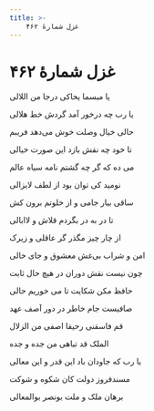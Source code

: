 ```yaml
---
title: >-
    غزل شمارهٔ ۴۶۲
---
```

# غزل شمارهٔ ۴۶۲

<div class="b" id="bn1"><div class="m1"><p>یا مبسما یحاکی درجا من اللالی</p></div>
<div class="m2"><p>یا رب چه درخور آمد گردش خط هلالی</p></div></div>
<div class="b" id="bn2"><div class="m1"><p>حالی خیال وصلت خوش می‌دهد فریبم</p></div>
<div class="m2"><p>تا خود چه نقش بازد این صورت خیالی</p></div></div>
<div class="b" id="bn3"><div class="m1"><p>می ده که گر چه گشتم نامه سیاه عالم</p></div>
<div class="m2"><p>نومید کی توان بود از لطف لایزالی</p></div></div>
<div class="b" id="bn4"><div class="m1"><p>ساقی بیار جامی و از خلوتم برون کش</p></div>
<div class="m2"><p>تا در به در بگردم قلاش و لاابالی</p></div></div>
<div class="b" id="bn5"><div class="m1"><p>از چار چیز مگذر گر عاقلی و زیرک</p></div>
<div class="m2"><p>امن و شراب بی‌غش معشوق و جای خالی</p></div></div>
<div class="b" id="bn6"><div class="m1"><p>چون نیست نقش دوران در هیچ حال ثابت</p></div>
<div class="m2"><p>حافظ مکن شکایت تا می خوریم حالی</p></div></div>
<div class="b" id="bn7"><div class="m1"><p>صافیست جام خاطر در دور آصف عهد</p></div>
<div class="m2"><p>قم فاسقنی رحیقا اصفی من الزلال</p></div></div>
<div class="b" id="bn8"><div class="m1"><p>الملک قد تباهی من جده و جده</p></div>
<div class="m2"><p>یا رب که جاودان باد این قدر و این معالی</p></div></div>
<div class="b" id="bn9"><div class="m1"><p>مسندفروز دولت کان شکوه و شوکت</p></div>
<div class="m2"><p>برهان ملک و ملت بونصر بوالمعالی</p></div></div>
